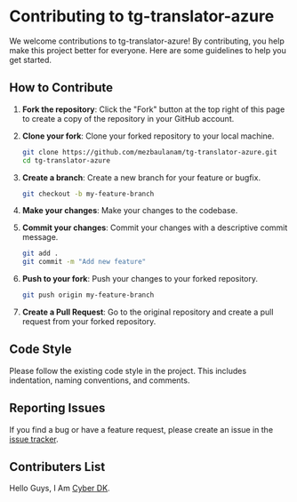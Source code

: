 # Contributing to tg-translator-azure

We welcome contributions to tg-translator-azure! By contributing, you help make this project better for everyone. Here are some guidelines to help you get started.

## How to Contribute

1. **Fork the repository**: Click the "Fork" button at the top right of this page to create a copy of the repository in your GitHub account.

2. **Clone your fork**: Clone your forked repository to your local machine.
    ```sh
    git clone https://github.com/mezbaulanam/tg-translator-azure.git
    cd tg-translator-azure
    ```

3. **Create a branch**: Create a new branch for your feature or bugfix.
    ```sh
    git checkout -b my-feature-branch
    ```

4. **Make your changes**: Make your changes to the codebase.

5. **Commit your changes**: Commit your changes with a descriptive commit message.
    ```sh
    git add .
    git commit -m "Add new feature"
    ```

6. **Push to your fork**: Push your changes to your forked repository.
    ```sh
    git push origin my-feature-branch
    ```

7. **Create a Pull Request**: Go to the original repository and create a pull request from your forked repository.

## Code Style

Please follow the existing code style in the project. This includes indentation, naming conventions, and comments.

## Reporting Issues

If you find a bug or have a feature request, please create an issue in the [issue tracker](https://github.com/mezbaulanam/tg-translator-azure/issues).

## Contributers List

Hello Guys, I Am [Cyber DK](https://github.com/dk1285).
